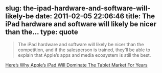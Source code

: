 slug: the-ipad-hardware-and-software-will-likely-be
date: 2011-02-05 22:06:46
title: The iPad hardware and software will likely be nicer than the...
type: quote
---

> The iPad hardware and software will likely be nicer than the competition, and if the salesperson is trained, they’ll be able to explain that Apple’s apps and media ecosystem is still the best.

[Here’s Why Apple’s iPad Will Dominate The Tablet Market For Years](http://www.businessinsider.com/tablets-2011-2)
